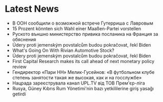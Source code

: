 # Latest News
-  В ООН сообщили о возможной встрече Гутерриша с Лавровым
-  15 Prozent könnten sich Wahl einer Maaßen-Partei vorstellen
-  Руското външно министерство привика посланика на Франция за обяснения
-  Údery proti jemenským povstalcům budou pokračovat, řekl Biden
-  What's Going On With Rivian Automotive Stock?
-  Údery proti jemenským povstalcům budou pokračovat, řekl Biden
-  First Capital Research makes its call ahead of next monetary policy review
-  Гендиректор «Пари НН» Мелик-Гусейнов: «В футбольном клубе степень занятости такая же высокая, как и на госслужбе»
-  Нацрада зареєструвала канал UPL.TV від ТОВ Прем'єр-ліга
-  Rusya, Güney Kıbrıs Rum Yönetimi'nin bazı yetkililerine giriş yasağı getirdi
